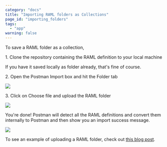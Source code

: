 ```yaml
---
category: "docs"
title: "Importing RAML folders as Collections"
page_id: "importing_folders"
tags: 
  - "app"
warning: false
---
```


To save a RAML folder as a collection,

1\. Clone the repository containing the RAML definition to your local machine

If you have it saved locally as folder already, that's fine of course.

2\. Open the Postman Import box and hit the Folder tab

[![](https://www.getpostman.com/img/v1/docs/importing_folders/importing_folders_1.png)
][0]

3\. Click on Choose file and upload the RAML folder

[![](https://www.getpostman.com/img/v1/docs/importing_folders/importing_folders_2.png)
][1]

You're done! Postman will detect all the RAML definitions and convert them internally to Postman and then show you an import success message.

[![](https://www.getpostman.com/img/v1/docs/importing_folders/importing_folders_3.png)
][2]

To see an example of uploading a RAML folder, check out [this blog post][3].


[0]: https://www.getpostman.com/img/v1/docs/importing_folders/importing_folders_1.png
[1]: https://www.getpostman.com/img/v1/docs/importing_folders/importing_folders_2.png
[2]: https://www.getpostman.com/img/v1/docs/importing_folders/importing_folders_3.png
[3]: http://blog.getpostman.com/2015/11/04/supporting-raml-folders-in-postman/
